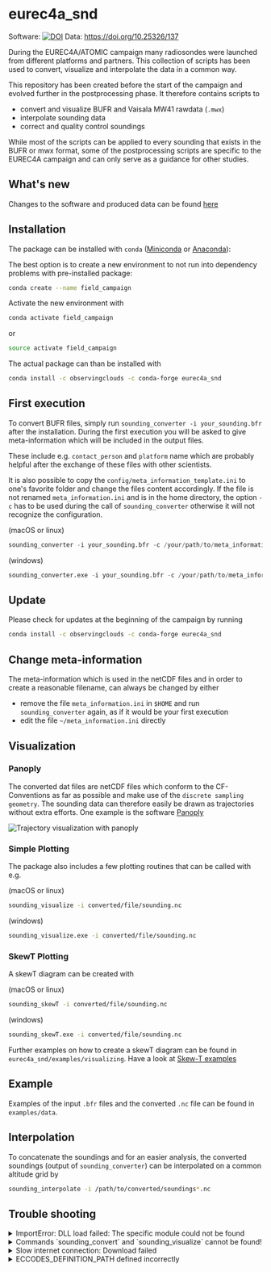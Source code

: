 # eurec4a_snd

Software: [![DOI](https://zenodo.org/badge/213821146.svg)](https://zenodo.org/badge/latestdoi/213821146) Data: https://doi.org/10.25326/137

During the EUREC4A/ATOMIC campaign many radiosondes were launched from different platforms and partners. This collection of scripts has been used to convert, visualize and interpolate the data in a common way.

This repository has been created before the start of the campaign and evolved further in the postprocessing phase. It therefore contains scripts to
- convert and visualize BUFR and Vaisala MW41 rawdata (`.mwx`)
- interpolate sounding data
- correct and quality control soundings

While most of the scripts can be applied to every sounding that exists in the BUFR or mwx format, some of the postprocessing scripts are specific to the EUREC4A campaign and can only serve as a guidance for other studies.

## What's new
Changes to the software and produced data can be found [here](docs/whats-new.rst)

## Installation

The package can be installed with `conda` ([Miniconda](https://docs.conda.io/en/latest/miniconda.html) or [Anaconda](https://www.anaconda.com/distribution/)):

The best option is to create a new environment to not run into dependency problems with pre-installed package:

```bash
conda create --name field_campaign
```

Activate the new environment with

```bash
conda activate field_campaign
```
or
```bash
source activate field_campaign
```

The actual package can than be installed with
```bash
conda install -c observingclouds -c conda-forge eurec4a_snd
```

## First execution
To convert BUFR files, simply run `sounding_converter -i your_sounding.bfr` after the installation. During the first execution you will be asked to give meta-information which will be included in the output files.

These include e.g. `contact_person` and `platform` name which are probably helpful after the exchange of these files with other scientists.

It is also possible to copy the `config/meta_information_template.ini` to one's favorite folder and change the files content accordingly. If the file is not renamed `meta_information.ini` and is in the home directory, the option `-c` has to be used during the call of `sounding_converter` otherwise it will not recognize the configuration.

(macOS or linux)
```python
sounding_converter -i your_sounding.bfr -c /your/path/to/meta_information.ini
```

(windows)
```python
sounding_converter.exe -i your_sounding.bfr -c /your/path/to/meta_information.ini
```

## Update

Please check for updates at the beginning of the campaign by running
```bash
conda install -c observingclouds -c conda-forge eurec4a_snd
```

## Change meta-information
The meta-information which is used in the netCDF files and in order to create a reasonable filename, can always be changed by either

- remove the file `meta_information.ini` in `$HOME` and run `sounding_converter` again, as if it would be your first execution
- edit the file `~/meta_information.ini` directly

## Visualization
### Panoply
The converted dat files are netCDF files which conform to the CF-Conventions as far as possible and make use of the `discrete sampling geometry`. The sounding data can therefore easily be drawn as trajectories without extra efforts. One example is the software [Panoply](https://www.giss.nasa.gov/tools/panoply/)

![Trajectory visualization with panoply](docs/panoply_visualization_traj.png?raw=true "Trajectory visualization with panoply")

### Simple Plotting
The package also includes a few plotting routines that can be called with e.g.

(macOS or linux)
```bash
sounding_visualize -i converted/file/sounding.nc
```

(windows)
```bash
sounding_visualize.exe -i converted/file/sounding.nc
```

### SkewT Plotting
A skewT diagram can be created with

(macOS or linux)
```bash
sounding_skewT -i converted/file/sounding.nc
```

(windows)
```bash
sounding_skewT.exe -i converted/file/sounding.nc
```
Further examples on how to create a skewT diagram can be found in `eurec4a_snd/examples/visualizing`. Have a look at [Skew-T examples](eurec4a_snd/examples/visualizing/README.md)

## Example

Examples of the input `.bfr` files and the converted `.nc` file can be found in `examples/data`.

## Interpolation
To concatenate the soundings and for an easier analysis, the converted soundings (output of `sounding_converter`) can be interpolated on a common altitude grid by
```bash
sounding_interpolate -i /path/to/converted/soundings*.nc
```

## Trouble shooting

<details>
  <summary>ImportError: DLL load failed: The specific module could not be found</summary>
  <br>
  Windows users might get the above error message when trying to visualize the soundings. The error is caused in pillow. Unfortunately there is not a very good solution yet, but the following might work for you:
  <pre>conda remove --force pillow<br>pip install pillow</pre>
  <br>
</details>
 
<details>
  <summary>Commands `sounding_convert` and `sounding_visualize` cannot be found!</summary>
  <br>
  It seems something went wrong with the installation via `conda`. Although it is recommended to install this package via anaconda because it comes with the benefit that all dependencies should be resolved, you can also download this git repository and run within the `eurec4a_snd` folder:
  <pre>python L1_rs41.py -i your_sounding.bfr</pre>
or for quicklooks
  <pre>python make_quicklooks_rs41.py -n converted/file/sounding.nc</pre>
  <br>
</details>

<details>
  <summary>Slow internet connection: Download failed</summary>
  <br>
  In case of a slow internet connection, the command `conda install some_package` might fail due to connection timeout. In this case it might be a good option to download the failing package manually.

  In this case the `eurec4a_snd` package for OSX is downloaded and installed manually:
  <pre>wget -c https://anaconda.org/observingClouds/eurec4a_snd/v2.0.0/download/osx-64/eurec4a_snd-v2.0.0-py37_0.tar.bz2</pre>
The path needs to be adapted depending on the operating system and the version that should be downloaded. You may actually see the path you need to download in the error message of `conda install eurec4a_snd`.

The installation follows simply with
  <pre>conda install -c observingClouds eurec4a_snd-v2.0.0-py37_0.tar.bz2</pre>
</details>

<details>
  <summary>ECCODES_DEFINITION_PATH defined incorrectly</summary>
  <br>
  In case there appears an error, that the variable ECCODES_DEFINITION_PATH is not defined or not correctly set, the easiest solution is to insert the following two lines at the beginning of the script L1_bufr.py.
  <pre>import os</pre>
  <pre>os.environ["ECCODES_DEFINITION_PATH"] = r"C:\Users\...\envs\field_campaign\Library\share\eccodes\definitions"</pre>
  The path needs to be adapted to your environment of course.
</details>
